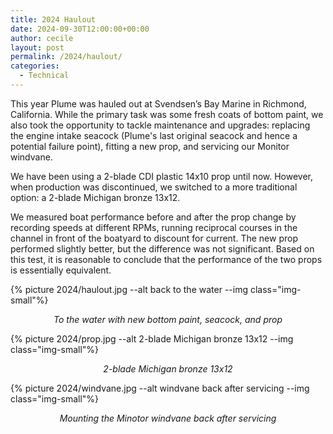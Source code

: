 ```yaml
---
title: 2024 Haulout
date: 2024-09-30T12:00:00+00:00
author: cecile
layout: post
permalink: /2024/haulout/
categories:
  - Technical
---
```


This year Plume was hauled out at Svendsen’s Bay Marine in Richmond, California. While the primary task was some fresh coats of bottom paint, we also took the opportunity to tackle maintenance and upgrades: replacing the engine intake seacock (Plume's last original seacock and hence a potential failure point), fitting a new prop, and servicing our Monitor windvane.

We have been using a 2-blade CDI plastic 14x10 prop until now. However, when production was discontinued, we switched to a more traditional option: a 2-blade Michigan bronze 13x12. 

We measured boat performance before and after the prop change by recording speeds at different RPMs, running reciprocal courses in the channel in front of the boatyard to discount for current. The new prop performed slightly better, but the difference was not significant. Based on this test, it is reasonable to conclude that the performance of the two props is essentially equivalent.

{% picture 2024/haulout.jpg --alt back to the water --img class="img-small"%}
<p style="text-align: center; font-style: italic;">
  To the water with new bottom paint, seacock, and prop
</p>

{% picture 2024/prop.jpg --alt 2-blade Michigan bronze 13x12 --img class="img-small"%}
<p style="text-align: center; font-style: italic;">
  2-blade Michigan bronze 13x12
</p>

{% picture 2024/windvane.jpg --alt windvane back after servicing --img class="img-small"%}
<p style="text-align: center; font-style: italic;">
  Mounting the Minotor windvane back after servicing
</p>